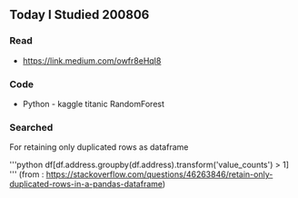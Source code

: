 ## Today I Studied 200806

### Read
* https://link.medium.com/owfr8eHqI8

### Code
* Python - kaggle titanic RandomForest

### Searched 
For retaining only duplicated rows as dataframe

'''python
df[df.address.groupby(df.address).transform('value_counts') > 1]
'''
(from : https://stackoverflow.com/questions/46263846/retain-only-duplicated-rows-in-a-pandas-dataframe)
